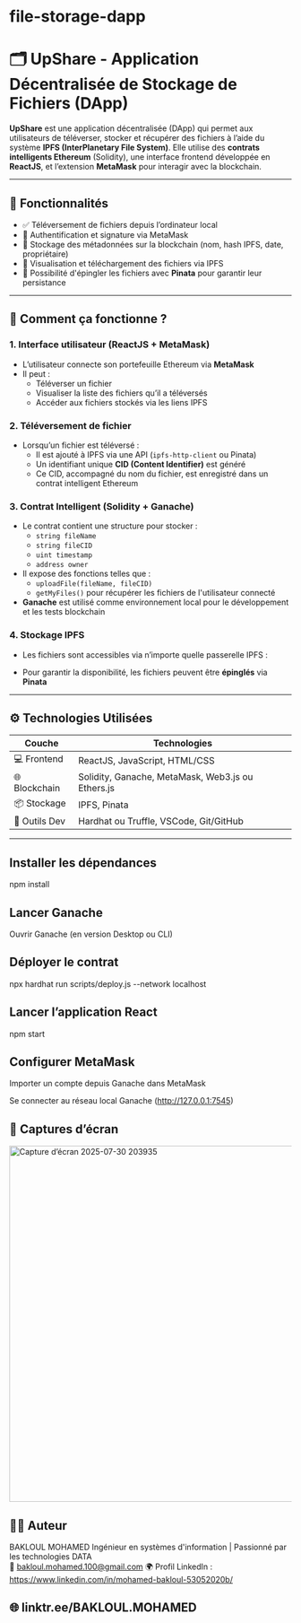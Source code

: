 # file-storage-dapp
# 🗂️ UpShare - Application Décentralisée de Stockage de Fichiers (DApp)

**UpShare** est une application décentralisée (DApp) qui permet aux utilisateurs de téléverser, stocker et récupérer des fichiers à l’aide du système **IPFS (InterPlanetary File System)**. Elle utilise des **contrats intelligents Ethereum** (Solidity), une interface frontend développée en **ReactJS**, et l’extension **MetaMask** pour interagir avec la blockchain.

---

## 🚀 Fonctionnalités

- ✅ Téléversement de fichiers depuis l’ordinateur local
- 🔐 Authentification et signature via MetaMask
- 📝 Stockage des métadonnées sur la blockchain (nom, hash IPFS, date, propriétaire)
- 📁 Visualisation et téléchargement des fichiers via IPFS
- 📌 Possibilité d'épingler les fichiers avec **Pinata** pour garantir leur persistance

---

## 🧠 Comment ça fonctionne ?

### 1. **Interface utilisateur (ReactJS + MetaMask)**

- L’utilisateur connecte son portefeuille Ethereum via **MetaMask**
- Il peut :
  - Téléverser un fichier
  - Visualiser la liste des fichiers qu’il a téléversés
  - Accéder aux fichiers stockés via les liens IPFS

### 2. **Téléversement de fichier**

- Lorsqu’un fichier est téléversé :
  - Il est ajouté à IPFS via une API (`ipfs-http-client` ou Pinata)
  - Un identifiant unique **CID (Content Identifier)** est généré
  - Ce CID, accompagné du nom du fichier, est enregistré dans un contrat intelligent Ethereum

### 3. **Contrat Intelligent (Solidity + Ganache)**

- Le contrat contient une structure pour stocker :
  - `string fileName`
  - `string fileCID`
  - `uint timestamp`
  - `address owner`
- Il expose des fonctions telles que :
  - `uploadFile(fileName, fileCID)`
  - `getMyFiles()` pour récupérer les fichiers de l'utilisateur connecté
- **Ganache** est utilisé comme environnement local pour le développement et les tests blockchain

### 4. **Stockage IPFS**

- Les fichiers sont accessibles via n’importe quelle passerelle IPFS :


- Pour garantir la disponibilité, les fichiers peuvent être **épinglés** via **Pinata**

---

## ⚙️ Technologies Utilisées

| Couche | Technologies |
|--------|--------------|
| 💻 Frontend | ReactJS, JavaScript, HTML/CSS |
| 🌐 Blockchain | Solidity, Ganache, MetaMask, Web3.js ou Ethers.js |
| 📦 Stockage | IPFS, Pinata |
| 🔧 Outils Dev | Hardhat ou Truffle, VSCode, Git/GitHub |

---

## Installer les dépendances
 
npm install

## Lancer Ganache

Ouvrir Ganache (en version Desktop ou CLI)

## Déployer le contrat
 
npx hardhat run scripts/deploy.js --network localhost

## Lancer l’application React
 
npm start

## Configurer MetaMask

Importer un compte depuis Ganache dans MetaMask

Se connecter au réseau local Ganache (http://127.0.0.1:7545)

## 📸 Captures d’écran

<img width="1187" height="635" alt="Capture d’écran 2025-07-30 203935" src="https://github.com/user-attachments/assets/de5d6d29-454e-4e35-9e18-44e20e4b70e8" />


## 🙋‍♂️ Auteur

BAKLOUL MOHAMED 
Ingénieur en systèmes d'information | Passionné par les technologies DATA  
📧 bakloul.mohamed.100@gmail.com 
🌍 Profil LinkedIn : https://www.linkedin.com/in/mohamed-bakloul-53052020b/

## 🌐 linktr.ee/BAKLOUL.MOHAMED

